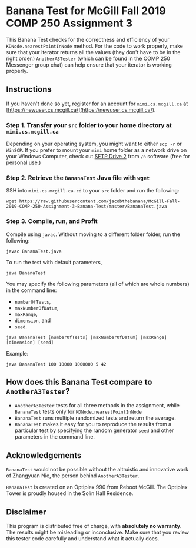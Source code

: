 # **Banana Test** for McGill Fall 2019 COMP 250 Assignment 3 
This Banana Test checks for the correctness and efficiency of your `KDNode.nearestPointInNode` method. For the code to work properly, make sure that your iterator returns all the values (they don't have to be in the right order.) `AnotherA3Tester` (which can be found in the COMP 250 Messenger group chat) can help ensure that your iterator is working properly. 

## Instructions
If you haven't done so yet, register for an account for `mimi.cs.mcgill.ca` at [https://newuser.cs.mcgill.ca/](https://newuser.cs.mcgill.ca/).

### Step 1. Transfer your `src` folder to your home directory at `mimi.cs.mcgill.ca`
Depending on your operating system, you might want to either `scp -r` or `WinSCP`. If you prefer to mount your `mimi` home folder as a network drive on your Windows Computer, check out [SFTP Drive 2](https://www.nsoftware.com/sftp/drive/) from `/n` software (free for personal use.)

### Step 2. Retrieve the `BananaTest` Java file with `wget`
SSH into `mimi.cs.mcgill.ca`. `cd` to your `src` folder and run the following:
```
wget https://raw.githubusercontent.com/jacobthebanana/McGill-Fall-2019-COMP-250-Assignment-3-Banana-Test/master/BananaTest.java
```

### Step 3. Compile, run, and Profit
Compile using `javac`. Without moving to a different folder folder, run the following:

```
javac BananaTest.java
```

To run the test with default parameters, 
``` 
java BananaTest
```

You may specify the following parameters (all of which are whole numbers) in the command line: 
- `numberOfTests`, 
- `maxNumberOfDatum`, 
- `maxRange`, 
- `dimension`, and 
- `seed`.

```
java BananaTest [numberOfTests] [maxNumberOfDatum] [maxRange] [dimension] [seed]
```

Example: 
```
java BananaTest 100 10000 1000000 5 42
```

## How does this Banana Test compare to `AnotherA3Tester`?
- `AnotherA3Tester` tests for all three methods in the assignment, while `BananaTest` tests only for `KDNode.nearestPointInNode`
- `BananaTest` runs multiple randomized tests and return the average.
- `BananaTest` makes it easy for you to reproduce the results from a particular test by specifying the random generator `seed` and other parameters in the command line.


## Acknowledgements
`BananaTest` would not be possible without the altruistic and innovative work of Zhangyuan Nie, the person behind `AnotherA3Tester`. 

`BananaTest` is created on an Optiplex 990 from Reboot McGill. The Optiplex Tower is proudly housed in the Solin Hall Residence.

## Disclaimer
This program is distributed free of charge, with **absolutely no warranty**. The results might be misleading or inconclusive. Make sure that you review this tester code carefully and understand what it actually does.
